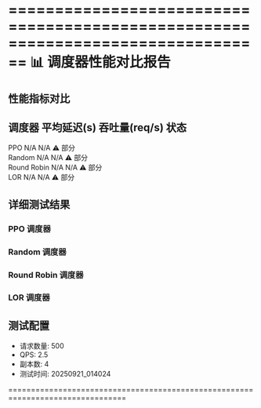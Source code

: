 ================================================================================
📊 调度器性能对比报告
================================================================================

## 性能指标对比

调度器             平均延迟(s)      吞吐量(req/s)      状态        
------------------------------------------------------------
PPO             N/A          N/A             ⚠️ 部分     
Random          N/A          N/A             ⚠️ 部分     
Round Robin     N/A          N/A             ⚠️ 部分     
LOR             N/A          N/A             ⚠️ 部分     

## 详细测试结果

### PPO 调度器

### Random 调度器

### Round Robin 调度器

### LOR 调度器

## 测试配置
- 请求数量: 500
- QPS: 2.5
- 副本数: 4
- 测试时间: 20250921_014024

================================================================================